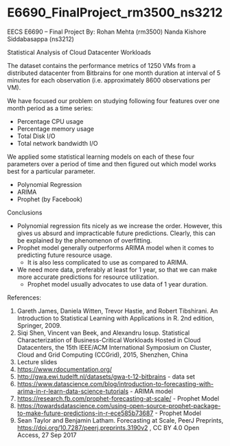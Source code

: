 # E6690_FinalProject_rm3500_ns3212

EECS E6690 – Final Project
By:
Rohan Mehta (rm3500)
Nanda Kishore Siddabasappa (ns3212)


Statistical Analysis of Cloud Datacenter Workloads


The dataset contains the performance metrics of 1250 VMs from a distributed datacenter from Bitbrains for one month duration at interval of 5 minutes for each observation (i.e. approximately 8600 observations per VM).

We have focused our problem on studying following four features over one month period as a time series:
* Percentage CPU usage
* Percentage memory usage
* Total Disk I/O
* Total network bandwidth I/O

We applied some statistical learning models on each of these four parameters over a period of time and then figured out which model works best for a particular parameter.
* Polynomial Regression
* ARIMA
* Prophet (by Facebook)

Conclusions
* Polynomial regression fits nicely as we increase the order. However, this gives us absurd and impracticable future predictions. Clearly, this can be explained by the phenomenon of overfitting.
* Prophet model generally outperforms ARIMA model when it comes to predicting future resource usage.
    - It is also less complicated to use as compared to ARIMA.
* We need more data, preferably at least for 1 year, so that we can make more accurate predictions for resource utilization.
    - Prophet model usually advocates to use data of 1 year duration.

References:
1. Gareth James, Daniela Witten, Trevor Hastie, and Robert Tibshirani. An Introduction to Statistical Learning with Applications in R. 2nd edition, Springer, 2009.
2. Siqi Shen, Vincent van Beek, and Alexandru Iosup. Statistical Characterization of Business-Critical Workloads Hosted in Cloud Datacenters, the 15th IEEE/ACM International Symposium on Cluster, Cloud and Grid Computing (CCGrid), 2015, Shenzhen, China
3. Lecture slides
4. https://www.rdocumentation.org/ 
5. http://gwa.ewi.tudelft.nl/datasets/gwa-t-12-bitbrains - data set
6. https://www.datascience.com/blog/introduction-to-forecasting-with-arima-in-r-learn-data-science-tutorials - ARIMA model
7. https://research.fb.com/prophet-forecasting-at-scale/ - Prophet Model
8. https://towardsdatascience.com/using-open-source-prophet-package-to-make-future-predictions-in-r-ece585b73687 - Prophet Model
9. Sean Taylor and Benjamin Latham. Forecasting at Scale, PeerJ Preprints, https://doi.org/10.7287/peerj.preprints.3190v2 , CC BY 4.0 Open Access, 27 Sep 2017


